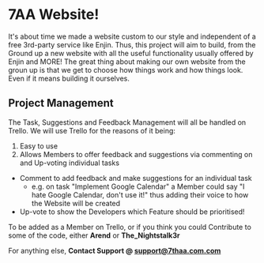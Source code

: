 # 7AA Website!
It's about time we made a website custom to our style and independent of a free 3rd-party service like Enjin. Thus, this project will aim to build, from the Ground up a new website with all the useful functionality usually offered by Enjin and MORE!
The great thing about making our own website from the groun up is that we get to choose how things work and how things look. Even if it means building it ourselves.

## Project Management
The Task, Suggestions and Feedback Management will all be handled on Trello. We will use Trello for the reasons of it being:
1. Easy to use
2. Allows Members to offer feedback and suggestions via commenting on and Up-voting individual tasks
  - Comment to add feedback and make suggestions for an individual task
    + e.g. on task "Implement Google Calendar" a Member could say "I hate Google Calendar, don't use it!" thus adding their voice to how the Website will be created
  - Up-vote to show the Developers which Feature should be prioritised!

To be added as a Member on Trello, or if you think you could Contribute to some of the code, either **Arend** or **The_Nightstalk3r**

For anything else, **Contact Support @ support@7thaa.com.com**